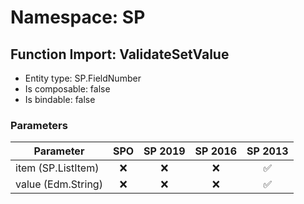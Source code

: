 # Namespace: SP

## Function Import: ValidateSetValue

- Entity type: SP.FieldNumber
- Is composable: false
- Is bindable: false

### Parameters

Parameter | SPO | SP 2019 | SP 2016 | SP 2013
----------|:---:|:-------:|:-------:|:-------:
item (SP.ListItem) | ❌ | ❌ | ❌ | ✅
value (Edm.String) | ❌ | ❌ | ❌ | ✅